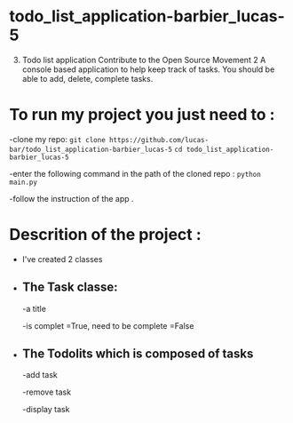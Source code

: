 # todo_list_application-barbier_lucas-5
3. Todo list application Contribute to the Open Source Movement 2 A console based application to help keep track of tasks. You should be able to add, delete, complete tasks.

# To run my project you just need to : 
-clone my repo:
```git clone https://github.com/lucas-bar/todo_list_application-barbier_lucas-5```
    ```cd todo_list_application-barbier_lucas-5 ```



-enter the following command in the path of the cloned repo : 
```python main.py```

-follow the instruction of the app .

# Descrition of the project : 
- I've created 2 classes
- ## The Task classe:
    -a title
  
    -is complet =True, need to be complete =False
  
- ## The Todolits which is composed of tasks
    -add task
  
    -remove task
  
    -display task
  
